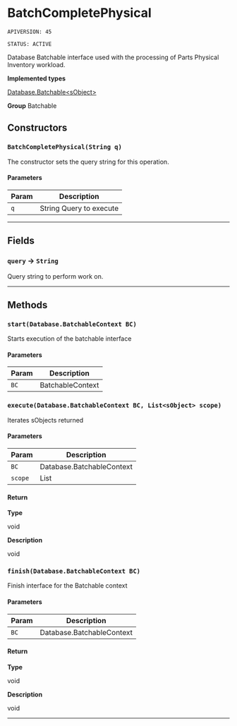 # BatchCompletePhysical

`APIVERSION: 45`

`STATUS: ACTIVE`

Database Batchable interface used with the processing of Parts Physical Inventory workload.


**Implemented types**

[Database.Batchable&lt;sObject&gt;](Database.Batchable&lt;sObject&gt;)


**Group** Batchable

## Constructors
### `BatchCompletePhysical(String q)`

The constructor sets the query string for this operation.

#### Parameters

|Param|Description|
|---|---|
|`q`|String Query to execute|

---
## Fields

### `query` → `String`


Query string to perform work on.

---
## Methods
### `start(Database.BatchableContext BC)`

Starts execution of the batchable interface

#### Parameters

|Param|Description|
|---|---|
|`BC`|BatchableContext|

### `execute(Database.BatchableContext BC, List<sObject> scope)`

Iterates sObjects returned

#### Parameters

|Param|Description|
|---|---|
|`BC`|Database.BatchableContext|
|`scope`|List<sObject>|

#### Return

**Type**

void

**Description**

void

### `finish(Database.BatchableContext BC)`

Finish interface for the Batchable context

#### Parameters

|Param|Description|
|---|---|
|`BC`|Database.BatchableContext|

#### Return

**Type**

void

**Description**

void

---
